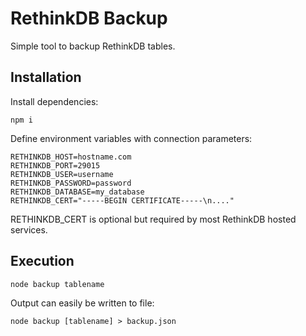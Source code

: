 # RethinkDB Backup

Simple tool to backup RethinkDB tables.

## Installation

Install dependencies:

```
npm i
```

Define environment variables with connection parameters:

```
RETHINKDB_HOST=hostname.com
RETHINKDB_PORT=29015
RETHINKDB_USER=username
RETHINKDB_PASSWORD=password
RETHINKDB_DATABASE=my_database
RETHINKDB_CERT="-----BEGIN CERTIFICATE-----\n...."
```

RETHINKDB_CERT is optional but required by most RethinkDB hosted services.

## Execution

```
node backup tablename
```

Output can easily be written to file:

```
node backup [tablename] > backup.json
```
